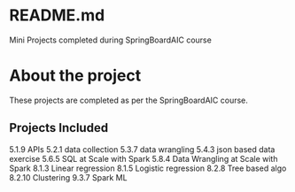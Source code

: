 ﻿# README.md

Mini Projects completed during SpringBoardAIC course

# About the project

These projects are completed as per the 
SpringBoardAIC course. 

## Projects Included
5.1.9	APIs
5.2.1	data collection
5.3.7	data wrangling
5.4.3	json based data exercise
5.6.5	SQL at Scale with Spark
5.8.4	Data Wrangling at Scale with Spark
8.1.3	Linear regression
8.1.5	Logistic regression
8.2.8	Tree based algo
8.2.10	Clustering
9.3.7	Spark ML
